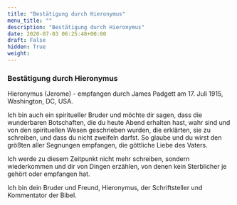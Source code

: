 ```yaml
---
title: "Bestätigung durch Hieronymus"
menu_title: ""
description: "Bestätigung durch Hieronymus"
date: 2020-07-03 06:25:48+00:00
draft: False
hidden: True
weight:
---
```

### Bestätigung durch Hieronymus

Hieronymus (Jerome) - empfangen durch James Padgett am 17. Juli 1915, Washington, DC, USA.

Ich bin auch ein spiritueller Bruder und möchte dir sagen, dass die wunderbaren Botschaften, die du heute Abend erhalten hast, wahr sind und von den spirituellen Wesen geschrieben wurden, die erklärten, sie zu schreiben, und dass du nicht zweifeln darfst. So glaube und du wirst den größten aller Segnungen empfangen, die göttliche Liebe des Vaters.

Ich werde zu diesem Zeitpunkt nicht mehr schreiben, sondern wiederkommen und dir von Dingen erzählen, von denen kein Sterblicher je gehört oder empfangen hat.

Ich bin dein Bruder und Freund, Hieronymus, der Schriftsteller und Kommentator der Bibel.
